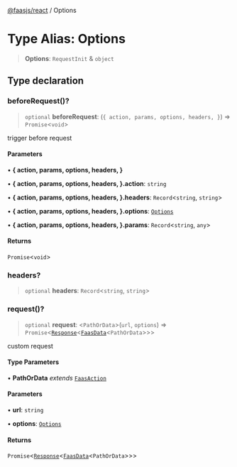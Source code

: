 [@faasjs/react](../README.md) / Options

# Type Alias: Options

> **Options**: `RequestInit` & `object`

## Type declaration

### beforeRequest()?

> `optional` **beforeRequest**: (`{
    action,
    params,
    options,
    headers,
  }`) => `Promise`\<`void`\>

trigger before request

#### Parameters

• **\{
    action,
    params,
    options,
    headers,
  \}**

• **\{
    action,
    params,
    options,
    headers,
  \}.action**: `string`

• **\{
    action,
    params,
    options,
    headers,
  \}.headers**: `Record`\<`string`, `string`\>

• **\{
    action,
    params,
    options,
    headers,
  \}.options**: [`Options`](Options.md)

• **\{
    action,
    params,
    options,
    headers,
  \}.params**: `Record`\<`string`, `any`\>

#### Returns

`Promise`\<`void`\>

### headers?

> `optional` **headers**: `Record`\<`string`, `string`\>

### request()?

> `optional` **request**: \<`PathOrData`\>(`url`, `options`) => `Promise`\<[`Response`](../classes/Response.md)\<[`FaasData`](FaasData.md)\<`PathOrData`\>\>\>

custom request

#### Type Parameters

• **PathOrData** *extends* [`FaasAction`](FaasAction.md)

#### Parameters

• **url**: `string`

• **options**: [`Options`](Options.md)

#### Returns

`Promise`\<[`Response`](../classes/Response.md)\<[`FaasData`](FaasData.md)\<`PathOrData`\>\>\>
